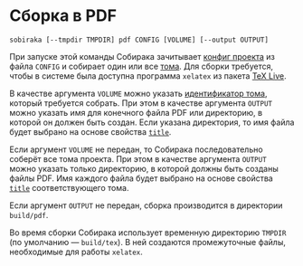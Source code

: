 # Сборка в PDF

```
sobiraka [--tmpdir TMPDIR] pdf CONFIG [VOLUME] [--output OUTPUT]
```

При запуске этой команды Собирака зачитывает [конфиг проекта](../5-reference/1-configuration.md) из файла `CONFIG` и собирает один или все [тома](../1-concepts/1-volumes.md). Для сборки требуется, чтобы в системе была доступна программа `xelatex` из пакета [TeX Live](https://tug.org/texlive/).


В качестве аргумента `VOLUME` можно указать [идентификатор тома](../1-concepts/1-volumes.md#volume-id), который требуется собрать. При этом в качестве аргумента `OUTPUT` можно указать имя для конечного файла PDF или директорию, в которой он должен быть создан. Если указана директория, то имя файла будет выбрано на основе свойства [`title`](../5-reference/1-configuration.md#volume.title).

Если аргумент `VOLUME` не передан, то Собирака последовательно соберёт все тома проекта. При этом в качестве аргумента `OUTPUT` можно указать только директорию, в которой должны быть созданы файлы PDF. Имя каждого файла будет выбрано на основе свойства [`title`](../5-reference/1-configuration.md#volume.title) соответствующего тома.

Если аргумент `OUTPUT` не передан, сборка производится в директории `build/pdf`.

Во время сборки Собирака использует временную директорию `TMPDIR` (по умолчанию — `build/tex`). В ней создаются промежуточные файлы, необходимые для работы `xelatex`.
